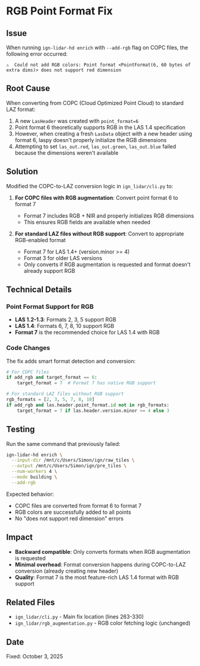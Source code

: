 # RGB Point Format Fix

## Issue

When running `ign-lidar-hd enrich` with `--add-rgb` flag on COPC files, the following error occurred:

```
⚠️  Could not add RGB colors: Point format <PointFormat(6, 60 bytes of extra dims)> does not support red dimension
```

## Root Cause

When converting from COPC (Cloud Optimized Point Cloud) to standard LAZ format:

1. A new `LasHeader` was created with `point_format=6`
2. Point format 6 theoretically supports RGB in the LAS 1.4 specification
3. However, when creating a fresh `LasData` object with a new header using format 6, laspy doesn't properly initialize the RGB dimensions
4. Attempting to set `las_out.red`, `las_out.green`, `las_out.blue` failed because the dimensions weren't available

## Solution

Modified the COPC-to-LAZ conversion logic in `ign_lidar/cli.py` to:

1. **For COPC files with RGB augmentation**: Convert point format 6 to format 7

   - Format 7 includes RGB + NIR and properly initializes RGB dimensions
   - This ensures RGB fields are available when needed

2. **For standard LAZ files without RGB support**: Convert to appropriate RGB-enabled format
   - Format 7 for LAS 1.4+ (version.minor >= 4)
   - Format 3 for older LAS versions
   - Only converts if RGB augmentation is requested and format doesn't already support RGB

## Technical Details

### Point Format Support for RGB

- **LAS 1.2-1.3**: Formats 2, 3, 5 support RGB
- **LAS 1.4**: Formats 6, 7, 8, 10 support RGB
- **Format 7** is the recommended choice for LAS 1.4 with RGB

### Code Changes

The fix adds smart format detection and conversion:

```python
# For COPC files
if add_rgb and target_format == 6:
    target_format = 7  # Format 7 has native RGB support

# For standard LAZ files without RGB support
rgb_formats = [2, 3, 5, 7, 8, 10]
if add_rgb and las.header.point_format.id not in rgb_formats:
    target_format = 7 if las.header.version.minor >= 4 else 3
```

## Testing

Run the same command that previously failed:

```bash
ign-lidar-hd enrich \
  --input-dir /mnt/c/Users/Simon/ign/raw_tiles \
  --output /mnt/c/Users/Simon/ign/pre_tiles \
  --num-workers 4 \
  --mode building \
  --add-rgb
```

Expected behavior:

- COPC files are converted from format 6 to format 7
- RGB colors are successfully added to all points
- No "does not support red dimension" errors

## Impact

- **Backward compatible**: Only converts formats when RGB augmentation is requested
- **Minimal overhead**: Format conversion happens during COPC-to-LAZ conversion (already creating new header)
- **Quality**: Format 7 is the most feature-rich LAS 1.4 format with RGB support

## Related Files

- `ign_lidar/cli.py` - Main fix location (lines 263-330)
- `ign_lidar/rgb_augmentation.py` - RGB color fetching logic (unchanged)

## Date

Fixed: October 3, 2025
